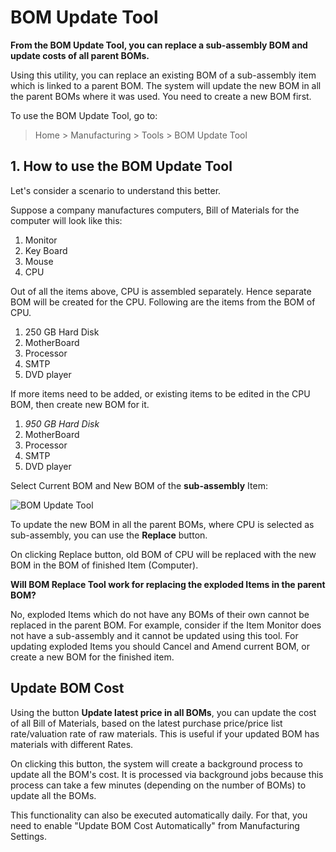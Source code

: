 <!-- add-breadcrumbs -->
# BOM Update Tool

**From the BOM Update Tool, you can replace a sub-assembly BOM and update costs of all parent BOMs.**

Using this utility, you can replace an existing BOM of a sub-assembly item which is linked to a parent BOM. The system will update the new BOM in all the parent BOMs where it was used. You need to create a new BOM first.

To use the BOM Update Tool, go to:

> Home > Manufacturing > Tools > BOM Update Tool

## 1. How to use the BOM Update Tool
Let's consider a scenario to understand this better.

Suppose a company manufactures computers, Bill of Materials for the computer will look like this:

1. Monitor
1. Key Board
1. Mouse
1. CPU

Out of all the items above, CPU is assembled separately. Hence separate BOM will be created for the CPU. Following are the items from the BOM of CPU.

1. 250 GB Hard Disk
1. MotherBoard
1. Processor
1. SMTP
1. DVD player

If more items need to be added, or existing items to be edited in the CPU BOM, then create new BOM for it.

1. _950 GB Hard Disk_
1. MotherBoard
1. Processor
1. SMTP
1. DVD player

Select Current BOM and New BOM of the **sub-assembly** Item:

<img class="screenshot" alt="BOM Update Tool" src="{{docs_base_url}}/assets/img/manufacturing/bom-update-tool.png">

To update the new BOM in all the parent BOMs, where CPU is selected as sub-assembly, you can use the **Replace** button.

On clicking Replace button, old BOM of CPU will be replaced with the new BOM in the BOM of finished Item (Computer).

**Will BOM Replace Tool work for replacing the exploded Items in the parent BOM?**

No, exploded Items which do not have any BOMs of their own cannot be replaced in the parent BOM. For example, consider if the Item Monitor does not have a sub-assembly and it cannot be updated using this tool. For updating exploded Items you should Cancel and Amend current BOM, or create a new BOM for the finished item.

## Update BOM Cost
Using the button **Update latest price in all BOMs**, you can update the cost of all Bill of Materials, based on the latest purchase price/price list rate/valuation rate of raw materials. This is useful if your updated BOM has materials with different Rates.

On clicking this button, the system will create a background process to update all the BOM's cost. It is processed via background jobs because this process can take a few minutes (depending on the number of BOMs) to update all the BOMs.

This functionality can also be executed automatically daily. For that, you need to enable "Update BOM Cost Automatically" from Manufacturing Settings.


